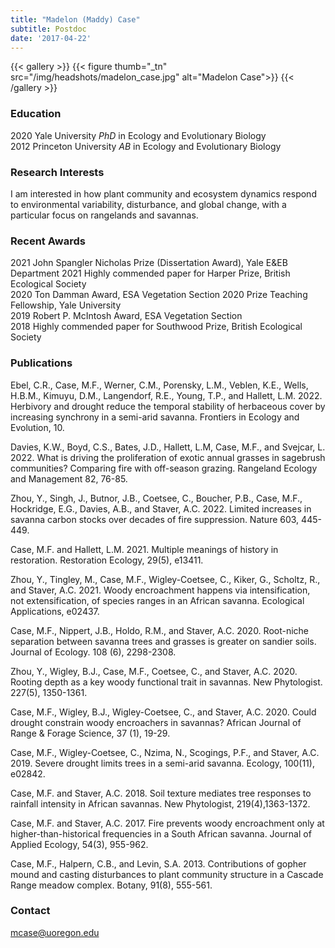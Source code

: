 ```yaml
---
title: "Madelon (Maddy) Case"
subtitle: Postdoc 
date: '2017-04-22'
---
```



{{< gallery >}}
  {{< figure thumb="_tn" src="/img/headshots/madelon_case.jpg" alt="Madelon Case">}}
{{< /gallery >}} 

<!--more-->
### Education
2020 Yale University _PhD_ in Ecology and Evolutionary Biology  
2012 Princeton University _AB_ in Ecology and Evolutionary Biology

### Research Interests
I am interested in how plant community and ecosystem dynamics respond to environmental variability, disturbance, and global change, with a particular focus on rangelands and savannas.

### Recent Awards
2021 John Spangler Nicholas Prize (Dissertation Award), Yale E&EB Department
2021 Highly commended paper for Harper Prize, British Ecological Society  
2020 Ton Damman Award, ESA Vegetation Section
2020 Prize Teaching Fellowship, Yale University   
2019 Robert P. McIntosh Award, ESA Vegetation Section   
2018 Highly commended paper for Southwood Prize, British Ecological Society   

### Publications
Ebel, C.R., Case, M.F., Werner, C.M., Porensky, L.M., Veblen, K.E., Wells, H.B.M., Kimuyu, D.M., Langendorf, R.E., Young, T.P., and Hallett, L.M. 2022. Herbivory and drought reduce the temporal stability of herbaceous cover by increasing synchrony in a semi-arid savanna. Frontiers in Ecology and Evolution, 10. 

Davies, K.W., Boyd, C.S., Bates, J.D., Hallett, L.M, Case, M.F., and Svejcar, L. 2022. What is driving the proliferation of exotic annual grasses in sagebrush communities? Comparing fire with off-season grazing. Rangeland Ecology and Management 82, 76-85.

Zhou, Y., Singh, J., Butnor, J.B., Coetsee, C., Boucher, P.B., Case, M.F., Hockridge, E.G., Davies, A.B., and Staver, A.C. 2022. Limited increases in savanna carbon stocks over decades of fire suppression. Nature 603, 445-449.

Case, M.F. and Hallett, L.M. 2021. Multiple meanings of history in restoration. Restoration Ecology, 29(5), e13411.

Zhou, Y., Tingley, M., Case, M.F., Wigley-Coetsee, C., Kiker, G., Scholtz, R., and Staver, A.C. 2021. Woody encroachment happens via intensification, not extensification, of species ranges in an African savanna. Ecological Applications, e02437.

Case, M.F., Nippert, J.B., Holdo, R.M., and Staver, A.C. 2020. Root-niche separation between savanna trees and grasses is greater on sandier soils. Journal of Ecology. 108 (6), 2298-2308. 

Zhou, Y., Wigley, B.J., Case, M.F., Coetsee, C., and Staver, A.C. 2020. Rooting depth as a key woody functional trait in savannas. New Phytologist. 227(5), 1350-1361. 

Case, M.F., Wigley, B.J., Wigley-Coetsee, C., and Staver, A.C. 2020. Could drought constrain woody encroachers in savannas? African Journal of Range & Forage Science, 37 (1), 19-29. 

Case, M.F., Wigley-Coetsee, C., Nzima, N., Scogings, P.F., and Staver, A.C. 2019. Severe drought limits trees in a semi-arid savanna. Ecology, 100(11), e02842.  

Case, M.F. and Staver, A.C. 2018. Soil texture mediates tree responses to rainfall intensity in African savannas. New Phytologist, 219(4),1363-1372. 

Case, M.F. and Staver, A.C. 2017. Fire prevents woody encroachment only at higher-than-historical frequencies in a South African savanna. Journal of Applied Ecology, 54(3), 955-962.  

Case, M.F., Halpern, C.B., and Levin, S.A. 2013. Contributions of gopher mound and casting disturbances to plant community structure in a Cascade Range meadow complex. Botany, 91(8), 555-561.


### Contact
mcase@uoregon.edu
